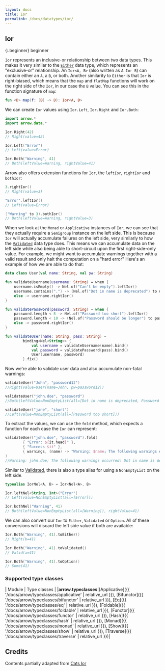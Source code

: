```yaml
---
layout: docs
title: Ior
permalink: /docs/datatypes/ior/
---
```


## Ior

{:.beginner}
beginner

`Ior` represents an inclusive-or relationship between two data types.
This makes it very similar to the [`Either`](/docs/datatypes/either) data type, which represents an "exclusive-or" relationship.
An `Ior<A, B>` (also written as `A Ior B`) can contain either an `A`, a `B`, or both.
Another similarity to `Either` is that `Ior` is right-biased,
which means that the `map` and `flatMap` functions will work on the right side of the `Ior`, in our case the `B` value.
You can see this in the function signature of `map`:

```kotlin
fun <D> map(f: (B) -> D): Ior<A, D>
```

We can create `Ior` values using `Ior.Left`, `Ior.Right` and `Ior.Both`:

```kotlin
import arrow.*
import arrow.data.*

Ior.Right(42)
// Right(value=42)
```

```kotlin
Ior.Left("Error")
// Left(value=Error)
```

```kotlin
Ior.Both("Warning", 41)
// Both(leftValue=Warning, rightValue=41)
```

Arrow also offers extension functions for `Ior`, the `leftIor`, `rightIor` and `bothIor`:

```kotlin
3.rightIor()
// Right(value=3)
```

```kotlin
"Error".leftIor()
// Left(value=Error)
```

```kotlin
("Warning" to 3).bothIor()
// Both(leftValue=Warning, rightValue=3)
```


When we look at the `Monad` or `Applicative` instances of `Ior`, we can see that they actually require a `Semigroup` instance on the left side.
This is because `Ior` will actually accumulate failures on the left side, very similarly to how the [`Validated`](/docs/datatypes/validated) data type does.
This means we can accumulate data on the left side while also being able to short-circuit upon the first right-side-only value.
For example, we might want to accumulate warnings together with a valid result and only halt the computation on a "hard error"
Here's an example of how we are able to do that:

```kotlin
data class User(val name: String, val pw: String)

fun validateUsername(username: String) = when {
    username.isEmpty() -> Nel.of("Can't be empty").leftIor()
    username.contains(".") -> (Nel.of("Dot in name is deprecated") to username).bothIor()
    else -> username.rightIor()
}

fun validatePassword(password: String) = when {
    password.length < 8 -> Nel.of("Password too short").leftIor()
    password.length < 10 -> (Nel.of("Password should be longer") to password).bothIor()
    else -> password.rightIor()
}

fun validateUser(name: String, pass: String) =
        binding<Nel<String>> {
            val username = validateUsername(name).bind()
            val password = validatePassword(pass).bind()
            User(username, password)
        }.fix()
```

Now we're able to validate user data and also accumulate non-fatal warnings:

```kotlin
validateUser("John", "password12")
//Right(value=User(name=John, pw=password12))
```

```kotlin
validateUser("john.doe", "password")
//Both(leftValue=NonEmptyList(all=[Dot in name is deprecated, Password should be longer]), rightValue=User(name=john.doe, pw=password))
```

```kotlin
validateUser("jane", "short")
//Left(value=NonEmptyList(all=[Password too short]))
```

To extract the values, we can use the `fold` method, which expects a function for each case the `Ior` can represent:

```kotlin
validateUser("john.doe", "password").fold(
        { "Error: ${it.head}" },
        { "Success $it" },
        { warnings, (name) -> "Warning: $name; The following warnings occurred: ${warnings.show()}" }
)
//Warning: john.doe; The following warnings occurred: Dot in name is deprecated, Password should be longer
```
Similar to [Validated](/docs/datatypes/validated), there is also a type alias for using a `NonEmptyList` on the left side.

```kotlin
typealias IorNel<A, B> = Ior<Nel<A>, B>
```

```kotlin
Ior.leftNel<String, Int>("Error")
// Left(value=NonEmptyList(all=[Error]))
```

```kotlin
Ior.bothNel("Warning", 41)
// Both(leftValue=NonEmptyList(all=[Warning]), rightValue=41)
```

We can also convert our `Ior` to `Either`, `Validated` or `Option`.
All of these conversions will discard the left side value if both are available:

```kotlin
Ior.Both("Warning", 41).toEither()
// Right(b=41)
```

```kotlin
Ior.Both("Warning", 41).toValidated()
// Valid(a=41)
```

```kotlin
Ior.Both("Warning", 41).toOption()
// Some(41)
```

### Supported type classes

| Module | Type classes |
|__arrow.typeclasses__|[Applicative]({{ '/docs/arrow/typeclasses/applicative' | relative_url }}), [Bifunctor]({{ '/docs/arrow/typeclasses/bifunctor' | relative_url }}), [Eq]({{ '/docs/arrow/typeclasses/eq' | relative_url }}), [Foldable]({{ '/docs/arrow/typeclasses/foldable' | relative_url }}), [Functor]({{ '/docs/arrow/typeclasses/functor' | relative_url }}), [Hash]({{ '/docs/arrow/typeclasses/hash' | relative_url }}), [Monad]({{ '/docs/arrow/typeclasses/monad' | relative_url }}), [Show]({{ '/docs/arrow/typeclasses/show' | relative_url }}), [Traverse]({{ '/docs/arrow/typeclasses/traverse' | relative_url }})|

## Credits

Contents partially adapted from [Cats Ior](https://typelevel.org/cats/datatypes/ior.html)
